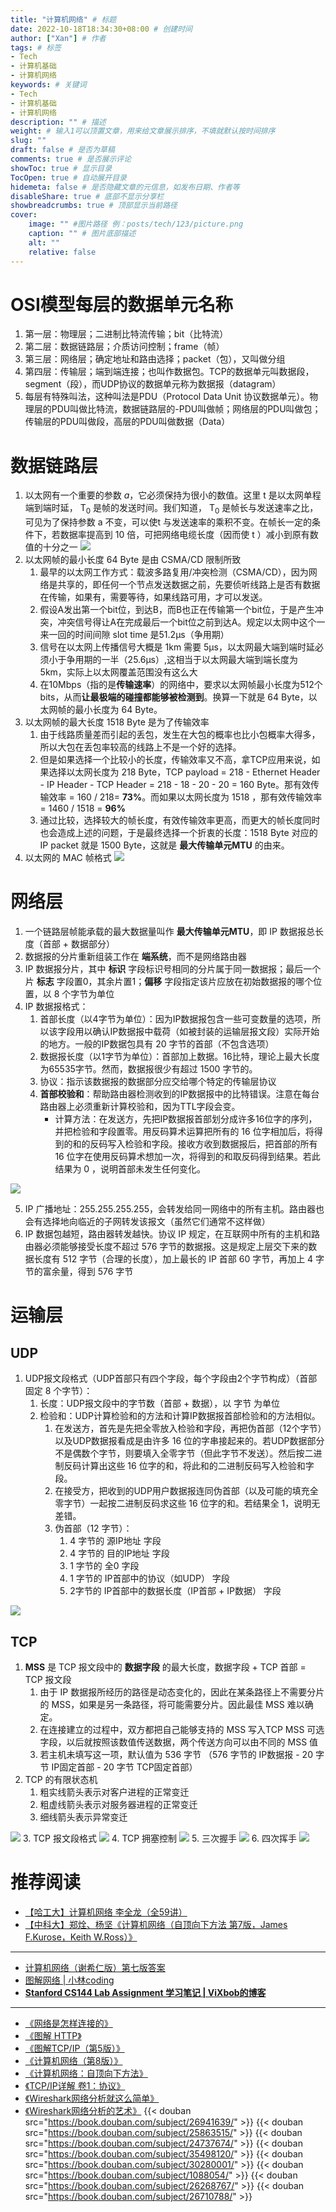```yaml
---
title: "计算机网络" # 标题
date: 2022-10-18T18:34:30+08:00 # 创建时间
author: ["Xan"] # 作者
tags: # 标签
- Tech
- 计算机基础
- 计算机网络
keywords: # 关键词
- Tech
- 计算机基础
- 计算机网络
description: "" # 描述
weight: # 输入1可以顶置文章，用来给文章展示排序，不填就默认按时间排序
slug: ""
draft: false # 是否为草稿
comments: true # 是否展示评论
showToc: true # 显示目录
TocOpen: true # 自动展开目录
hidemeta: false # 是否隐藏文章的元信息，如发布日期、作者等
disableShare: true # 底部不显示分享栏
showbreadcrumbs: true # 顶部显示当前路径
cover:
    image: "" #图片路径 例：posts/tech/123/picture.png
    caption: "" # 图片底部描述
    alt: ""
    relative: false
---
```

# OSI模型每层的数据单元名称
1. 第一层：物理层；二进制比特流传输；bit（比特流）
2. 第二层：数据链路层；介质访问控制；frame（帧）
3. 第三层：网络层；确定地址和路由选择；packet（包），又叫做分组 
4. 第四层：传输层；端到端连接；也叫作数据包。TCP的数据单元叫数据段，segment（段），而UDP协议的数据单元称为数据报（datagram）
5. 每层有特殊叫法，这种叫法是PDU（Protocol Data Unit 协议数据单元）。物理层的PDU叫做比特流，数据链路层的-PDU叫做帧；网络层的PDU叫做包；传输层的PDU叫做段，高层的PDU叫做数据（Data）
# 数据链路层
1. 以太网有一个重要的参数 $a$，它必须保持为很小的数值。这里 t 是以太网单程端到端时延， T<sub>0</sub> 是帧的发送时间。我们知道， T<sub>0</sub> 是帧长与发送速率之比，可见为了保持参数 a 不变，可以使t 与发送速率的乘积不变。在帧长一定的条件下，若数据率提高到 10 倍，可把网络电缆长度（因而使 t ）减小到原有数值的十分之一
![](https://bu.dusays.com/2022/12/24/63a624f89ab66.jpg)
2. 以太网帧的最小长度 64 Byte 是由 CSMA/CD 限制所致
	1. 最早的以太网工作方式：载波多路复用/冲突检测（CSMA/CD），因为网络是共享的，即任何一个节点发送数据之前，先要侦听线路上是否有数据在传输，如果有，需要等待，如果线路可用，才可以发送。
	2. 假设A发出第一个bit位，到达B，而B也正在传输第一个bit位，于是产生冲突，冲突信号得让A在完成最后一个bit位之前到达A。规定以太网中这个一来一回的时间间隙 slot time 是51.2μs（争用期）
	3. 信号在以太网上传播信号大概是 1km 需要 5μs，以太网最大端到端时延必须小于争用期的一半（25.6μs）,这相当于以太网最大端到端长度为 5km，实际上以太网覆盖范围没有这么大
	4. 在10Mbps（指的是**传输速率**）的网络中，要求以太网帧最小长度为512个bits，从而**让最极端的碰撞都能够被检测到**。换算一下就是 64 Byte，以太网帧的最小长度为 64 Byte。
3. 以太网帧的最大长度 1518 Byte 是为了传输效率
	1. 由于线路质量差而引起的丢包，发生在大包的概率也比小包概率大得多，所以大包在丢包率较高的线路上不是一个好的选择。
	2. 但是如果选择一个比较小的长度，传输效率又不高，拿TCP应用来说，如果选择以太网长度为 218 Byte，TCP payload = 218 - Ethernet Header - IP Header - TCP Header = 218 - 18 - 20 - 20 = 160 Byte。那有效传输效率 = 160 / 218= **73%**。而如果以太网长度为 1518 ，那有效传输效率 = 1460 / 1518 = **96%**
	3. 通过比较，选择较大的帧长度，有效传输效率更高，而更大的帧长度同时也会造成上述的问题，于是最终选择一个折衷的长度：1518 Byte 对应的 IP packet 就是 1500 Byte，这就是 **最大传输单元MTU** 的由来。
4. 以太网的 MAC 帧格式
![](https://bu.dusays.com/2022/12/24/63a62682b54e3.png)
# 网络层
1. 一个链路层帧能承载的最大数据量叫作 **最大传输单元MTU**，即 IP 数据报总长度（首部 + 数据部分）
2. 数据报的分片重新组装工作在 **端系统**，而不是网络路由器
3. IP 数据报分片，其中 **标识** 字段标识号相同的分片属于同一数据报；最后一个片 **标志** 字段置0，其余片置1；**偏移** 字段指定该片应放在初始数据报的哪个位置，以 8 个字节为单位
4. IP 数据报格式：
	1. 首部长度（以4字节为单位）：因为IP数据报包含一些可变数量的选项，所以该字段用以确认IP数据报中载荷（如被封装的运输层报文段）实际开始的地方。一般的IP数据包具有 20 字节的首部（不包含选项）
	2. 数据报长度（以1字节为单位）：首部加上数据。16比特，理论上最大长度为65535字节。然而，数据报很少有超过 1500 字节的。
	3. 协议：指示该数据报的数据部分应交给哪个特定的传输层协议
	4. **首部校验和**：帮助路由器检测收到的IP数据报中的比特错误。注意在每台路由器上必须重新计算校验和，因为TTL字段会变。
		- 计算方法：在发送方，先把IP数据报首部划分成许多16位字的序列，并把检验和字段置零。用反码算术运算把所有的 16 位字相加后，将得到的和的反码写入检验和字段。接收方收到数据报后，把首部的所有 16 位字在使用反码算术想加一次，将得到的和取反码得到结果。若此结果为 0 ，说明首部未发生任何变化。

![](https://bu.dusays.com/2022/12/24/63a6283aa07fa.png)

5. IP 广播地址：255.255.255.255，会转发给同一网络中的所有主机。路由器也会有选择地向临近的子网转发该报文（虽然它们通常不这样做）
6. IP 数据包越短，路由器转发越快。协议 IP 规定，在互联网中所有的主机和路由器必须能够接受长度不超过 576 字节的数据报。这是规定上层交下来的数据长度有 512 字节（合理的长度），加上最长的 IP 首部 60 字节，再加上 4 字节的富余量，得到 576 字节 
# 运输层
## UDP
1. UDP报文段格式（UDP首部只有四个字段，每个字段由2个字节构成）（首部固定 8 个字节）：
	1. 长度：UDP报文段中的字节数（首部 + 数据），以 字节 为单位
	2. 检验和：UDP计算检验和的方法和计算IP数据报首部检验和的方法相似。
		1. 在发送方，首先是先把全零放入检验和字段，再把伪首部（12个字节）以及UDP数据报看成是由许多 16 位的字串接起来的。若UDP数据部分不是偶数个字节，则要填入全零字节（但此字节不发送）。然后按二进制反码计算出这些 16 位字的和，将此和的二进制反码写入检验和字段。
		2. 在接受方，把收到的UDP用户数据报连同伪首部（以及可能的填充全零字节）一起按二进制反码求这些 16 位字的和。若结果全 1，说明无差错。
		3. 伪首部（12 字节）：
			1. 4 字节的 源IP地址 字段
			2. 4 字节的 目的IP地址 字段
			3. 1 字节的 全0 字段
			4. 1 字节的 IP首部中的协议（如UDP） 字段
			5. 2字节的 IP首部中的数据长度（IP首部 + IP数据） 字段

![](https://bu.dusays.com/2022/12/24/63a62b099ce33.png)
## TCP
1. **MSS** 是 TCP 报文段中的 **数据字段** 的最大长度，数据字段 + TCP 首部 = TCP 报文段
	1. 由于 IP 数据报所经历的路径是动态变化的，因此在某条路径上不需要分片的 MSS，如果是另一条路径，将可能需要分片。因此最佳 MSS 难以确定。
	2. 在连接建立的过程中，双方都把自己能够支持的 MSS 写入TCP MSS 可选字段，以后就按照该数值传送数据，两个传送方向可以由不同的 MSS 值
	3. 若主机未填写这一项，默认值为 536 字节 （576 字节的 IP数据报 - 20 字节 IP固定首部 - 20 字节 TCP固定首部）
2. TCP 的有限状态机
	1. 粗实线箭头表示对客户进程的正常变迁
	2. 粗虚线箭头表示对服务器进程的正常变迁
	3. 细线箭头表示异常变迁

![](https://bu.dusays.com/2022/12/24/63a62dc1498b9.jpg)
3. TCP 报文段格式
![](https://bu.dusays.com/2022/12/24/63a62e308c7de.png)
4. TCP 拥塞控制
![](https://bu.dusays.com/2022/12/24/63a62e5505ea2.png)
5. 三次握手
![](https://bu.dusays.com/2022/11/13/637052e140268.png)
6. 四次挥手
![](https://bu.dusays.com/2022/11/13/637055a33c4fe.png)
# 推荐阅读
- [【哈工大】计算机网络 李全龙（全59讲）](https://www.bilibili.com/video/BV1FS4y1Y7Qe?p=1&vd_source=ae16ff6478eb15c1b87880540263910b)
- [【中科大】郑烇、杨坚《计算机网络（自顶向下方法 第7版，James F.Kurose，Keith W.Ross）》](https://www.bilibili.com/video/BV1JV411t7ow/?spm_id_from=333.337.search-card.all.click&vd_source=ae16ff6478eb15c1b87880540263910b)
***
- [计算机网络（谢希仁版）第七版答案](https://zhuanlan.zhihu.com/p/386387918)
- [图解网络 | 小林coding](https://xiaolincoding.com/network/)
- **[Stanford CS144 Lab Assignment 学习笔记 | ViXbob的博客](https://vixbob.moe/25.html)**
***
- [《网络是怎样连接的》](https://book.douban.com/subject/26941639/)
- [《图解 HTTP》](https://book.douban.com/subject/25863515/)
- [《图解TCP/IP（第5版）》](https://book.douban.com/subject/24737674/)
- [《计算机网络（第8版）》](https://book.douban.com/subject/35498120/)
- [《计算机网络：自顶向下方法》](https://book.douban.com/subject/30280001/)
- [《TCP/IP详解 卷1：协议》](https://book.douban.com/subject/1088054/)
- [《Wireshark网络分析就这么简单》](https://book.douban.com/subject/26268767/)
- [《Wireshark网络分析的艺术》](https://book.douban.com/subject/26710788/)
{{< douban src="https://book.douban.com/subject/26941639/" >}}
{{< douban src="https://book.douban.com/subject/25863515/" >}}
{{< douban src="https://book.douban.com/subject/24737674/" >}}
{{< douban src="https://book.douban.com/subject/35498120/" >}}
{{< douban src="https://book.douban.com/subject/30280001/" >}}
{{< douban src="https://book.douban.com/subject/1088054/" >}}
{{< douban src="https://book.douban.com/subject/26268767/" >}}
{{< douban src="https://book.douban.com/subject/26710788/" >}}
